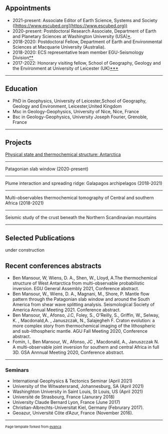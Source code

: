 ## Appointments

* 2021-present: Associate Editor of Earth Science, Systems and Society ([https://www.escubed.org](https://www.escubed.org))
* 2020-present: Postdoctoral Research Associate, Department of Earth and Planetary Sciences at Washington University (USA)[*](https://eps.wustl.edu/people/walid-ben-mansour).
* 2018-2020: Postdoctoral Fellow, Department of Earth and Environmental Sciences at Macquarie University (Australia).
* 2018-2020: ECS representative team member EGU-Seismology Division[**](https://blogs.egu.eu/divisions/sm/2018/05/11/the-new-ecs-reps-team-of-the-seismology-division/)
* 2017-2022: Honorary visiting fellow, School of Geography, Geology and the Environment at University of Leicester (UK)[***](https://le.ac.uk/gge/people/emeritus-honorary)

---
## Education

* PhD in Geophysics, University of Leicester,School of Geography, Geology and Environment, Leicester,United Kingdom
* Msc in Geology-Geophysics, University of Nice, Nice, France
* Bsc in Geology-Geophysics, University Joseph Fourier, Grenoble, France

---
## Projects

[Physical state and thermochemical structure: Antarctica](/pdf/project1.md)

---
Patagonian slab window (2020-present)

---
Plume interaction and spreading ridge: Galapagos archipelagos (2018-2021)

---
Multi-observables thermochemical tomography of Central and southern Africa (2018-2021)

---
Seismic study of the crust beneath the Northern Scandinavian mountains

---

## Selected Publications
under construction

## Recent conferences abstracts

* Ben Mansour, W, Wiens, D. A., Shen, W., Lloyd, A.The thermochemical structure of West Antarctica from multi-observable probabilistic inversion. EGU General Assembly 2021, Conference abstract.
* Ben Mansour, W., Wiens, D. A., Magnani, M., Shore, P. Mantle flow pattern through the Patagonian slab window and around the South America from shear wave splitting analysis. Seismological Society of America Annual Meeting 2021. Conference abstract.
* Ben Mansour, W., Afonso, J.C, Foley, S., O'Reilly, S., Griffin, W., Selway, K. , Macdonald,A. , Januszczak, N., Salajegheh F. Craton evolution: a more complex story from thermochemical imaging of the lithospheric and sub-lithospheric mantle. AGU Fall Meeting 2020, Conference abstract.
* Fomin, I., Ben Mansour, W., Afonso, JC , Macdonald, A., Januszczak N. A multi-observable joint inversion for southern and central Africa in full 3D. GSA Annnual Meeting 2020, Conference abstract.

---

### Seminars
* International Geophysics & Tectonics Seminar (April 2021)
* University of the Witwatersrand, Johannesburg, SA (April 2021)
* Washinghton University in Saint Louis, St Louis, US (April 2021)
* Université de Strasbourg, France (Janurary 2018)
* University Claude Bernard Lyon, France (June 2017)
* Christian-Albrechts-Universitat Kiel, Germany (Februrary 2017).
* Geoazur, Université Côte d’Azur, France (November 2016).

---
<p style="font-size:11px">Page template forked from <a href="https://github.com/evanca/quick-portfolio">evanca</a></p>
<!-- Remove above link if you don't want to attibute -->
